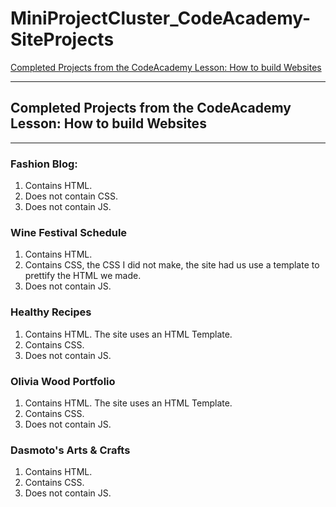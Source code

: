# MiniProjectCluster_CodeAcademy-SiteProjects

[Completed Projects from the CodeAcademy Lesson: How to build Websites](https://www.codecademy.com/learn/paths/learn-how-to-build-websites)

----------------------
## Completed Projects from the CodeAcademy Lesson: How to build Websites
----------------------
### Fashion Blog:

1. Contains HTML.
2. Does not contain CSS.
3. Does not contain JS.

### Wine Festival Schedule

1. Contains HTML.
2. Contains CSS, the CSS I did not make, the site had us use a template to prettify the HTML we made.
3. Does not contain JS.

### Healthy Recipes

1. Contains HTML. The site uses an HTML Template.
2. Contains CSS.
3. Does not contain JS.

### Olivia Wood Portfolio

1. Contains HTML. The site uses an HTML Template.
2. Contains CSS.
3. Does not contain JS.

### Dasmoto's Arts & Crafts

1. Contains HTML.
2. Contains CSS.
3. Does not contain JS.
